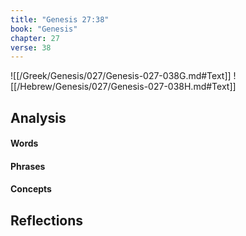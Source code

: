 ```yaml
---
title: "Genesis 27:38"
book: "Genesis"
chapter: 27
verse: 38
---
```

![[/Greek/Genesis/027/Genesis-027-038G.md#Text]]
![[/Hebrew/Genesis/027/Genesis-027-038H.md#Text]]

## Analysis

#### Words

#### Phrases

#### Concepts

## Reflections
